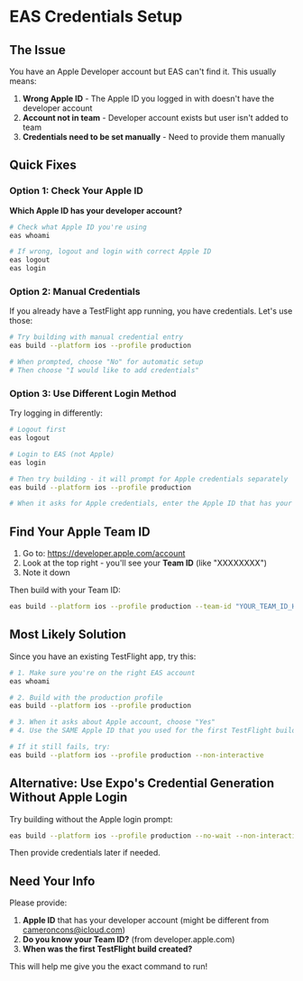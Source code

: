 # EAS Credentials Setup

## The Issue

You have an Apple Developer account but EAS can't find it. This usually means:

1. **Wrong Apple ID** - The Apple ID you logged in with doesn't have the developer account
2. **Account not in team** - Developer account exists but user isn't added to team
3. **Credentials need to be set manually** - Need to provide them manually

## Quick Fixes

### Option 1: Check Your Apple ID

**Which Apple ID has your developer account?**

```bash
# Check what Apple ID you're using
eas whoami

# If wrong, logout and login with correct Apple ID
eas logout
eas login
```

### Option 2: Manual Credentials

If you already have a TestFlight app running, you have credentials. Let's use those:

```bash
# Try building with manual credential entry
eas build --platform ios --profile production

# When prompted, choose "No" for automatic setup
# Then choose "I would like to add credentials"
```

### Option 3: Use Different Login Method

Try logging in differently:

```bash
# Logout first
eas logout

# Login to EAS (not Apple)
eas login

# Then try building - it will prompt for Apple credentials separately
eas build --platform ios --profile production

# When it asks for Apple credentials, enter the Apple ID that has your developer account
```

## Find Your Apple Team ID

1. Go to: https://developer.apple.com/account
2. Look at the top right - you'll see your **Team ID** (like "XXXXXXXX")
3. Note it down

Then build with your Team ID:

```bash
eas build --platform ios --profile production --team-id "YOUR_TEAM_ID_HERE"
```

## Most Likely Solution

Since you have an existing TestFlight app, try this:

```bash
# 1. Make sure you're on the right EAS account
eas whoami

# 2. Build with the production profile
eas build --platform ios --profile production

# 3. When it asks about Apple account, choose "Yes" 
# 4. Use the SAME Apple ID that you used for the first TestFlight build

# If it still fails, try:
eas build --platform ios --profile production --non-interactive
```

## Alternative: Use Expo's Credential Generation Without Apple Login

Try building without the Apple login prompt:

```bash
eas build --platform ios --profile production --no-wait --non-interactive
```

Then provide credentials later if needed.

## Need Your Info

Please provide:
1. **Apple ID** that has your developer account (might be different from cameroncons@icloud.com)
2. **Do you know your Team ID?** (from developer.apple.com)
3. **When was the first TestFlight build created?**

This will help me give you the exact command to run!



